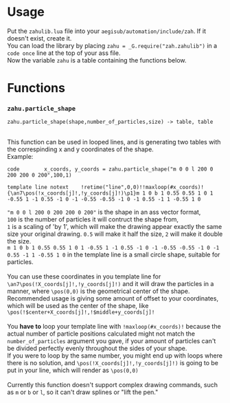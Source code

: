# Usage
Put the `zahulib.lua` file into your `aegisub/automation/include/zah`. If it doesn't exist, create it. <br>
You can load the library by placing `zahu = _G.require("zah.zahulib")` in a `code once` line at the top of your ass file.<br>
Now the variable `zahu` is a table containing the functions below.<br>
# Functions
### `zahu.particle_shape` 
```
zahu.particle_shape(shape,number_of_particles,size) -> table, table
```
<br> 
This function can be used in looped lines, and is generating two tables with the correspinding x and y coordinates of the shape.<br>
Example:<br>

```
code        x_coords, y_coords = zahu.particle_shape("m 0 0 l 200 0 200 200 0 200",100,1)
```
```
template line notext    !retime("line",0,0)!!maxloop(#x_coords)!{\an7\pos(!x_coords[j]!,!y_coords[j]!)\p1}m 1 0 b 1 0.55 0.55 1 0 1 -0.55 1 -1 0.55 -1 0 -1 -0.55 -0.55 -1 0 -1 0.55 -1 1 -0.55 1 0
```
`"m 0 0 l 200 0 200 200 0 200"` is the shape in an ass vector format,<br>
`100` is the number of particles it will contruct the shape from,<br>
`1` is a scaling of 'by 1', which will make the drawing appear exactly the same size your original drawing. `0.5` will make it half the size, `2` will make it double the size.<br>
`m 1 0 b 1 0.55 0.55 1 0 1 -0.55 1 -1 0.55 -1 0 -1 -0.55 -0.55 -1 0 -1 0.55 -1 1 -0.55 1 0` in the template line is a small circle shape, suitable for particles. <br><br>
You can use these coordinates in you template line for `\an7\pos(!X_coords[j]!,!y_coords[j]!)` and it will draw the particles in a manner, where `\pos(0,0)` is the geometrical center of the shape.<br>
Recommended usage is giving some amount of offset to your coordinates, which will be used as the center of the shape, like `\pos(!$center+X_coords[j]!,!$middle+y_coords[j]!`
<br>
<br>
You **have to** loop your template line with `!maxloop(#x_coords)!` because the actual number of particle positions calculated might not match the `number_of_particles` argument you gave, if your amount of particles can't be divided perfectly evenly throughout the sides of your shape.<br>
If you were to loop by the same number, you might end up with loops where there is no solution, and `\pos(!X_coords[j]!,!y_coords[j]!)` is going to be put in your line, which will render as `\pos(0,0)`<br>
<br>
Currently this function doesn't support complex drawing commands, such as `m` or `b` or `l`, so it can't draw splines or "lift the pen."
